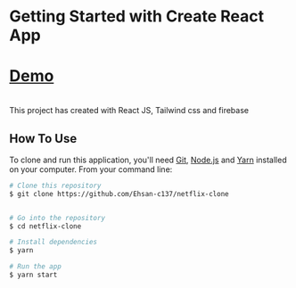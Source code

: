 
# Getting Started with Create React App
<h1><a href='https://netflix-clone-kappa-six-60.vercel.app/'>Demo</a> </h1>
<br />
This project has created with React JS, Tailwind css and firebase



## How To Use

To clone and run this application, you'll need [Git](https://git-scm.com), [Node.js](https://nodejs.org/en/download/) and [Yarn](https://classic.yarnpkg.com/lang/en/docs/install/) installed on your computer. From your command line:

```bash
# Clone this repository
$ git clone https://github.com/Ehsan-c137/netflix-clone


# Go into the repository
$ cd netflix-clone

# Install dependencies
$ yarn

# Run the app
$ yarn start
```
